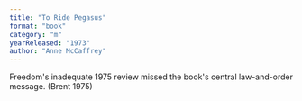 ```yaml
---
title: "To Ride Pegasus"
format: "book"
category: "m"
yearReleased: "1973"
author: "Anne McCaffrey"
---
```

Freedom's inadequate 1975 review missed the book's  central law-and-order message. (Brent 1975)
 